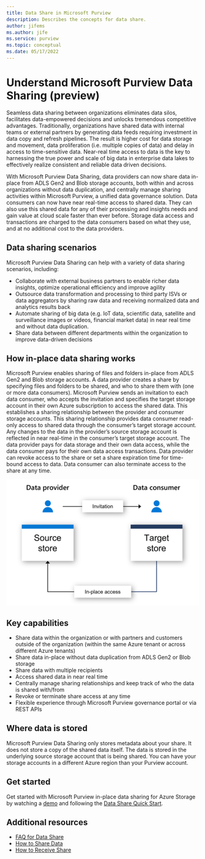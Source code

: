 ```yaml
---
title: Data Share in Microsoft Purview
description: Describes the concepts for data share. 
author: jifems
ms.author: jife
ms.service: purview
ms.topic: conceptual
ms.date: 05/17/2022
---
```


# Understand Microsoft Purview Data Sharing (preview)

Seamless data sharing between organizations eliminates data silos, facilitates data-empowered decisions and unlocks tremendous competitive advantages. Traditionally, organizations have shared data with internal teams or external partners by generating data feeds requiring investment in data copy and refresh pipelines. The result is higher cost for data storage and movement, data proliferation (i.e. multiple copies of data) and delay in access to time-sensitive data. Near-real time access to data is the key to harnessing the true power and scale of big data in enterprise data lakes to effectively realize consistent and reliable data driven decisions.

With Microsoft Purview Data Sharing, data providers can now share data in-place from ADLS Gen2 and Blob storage accounts, both within and across organizations without data duplication, and centrally manage sharing activities within Microsoft Purview, a unified data governance solution. Data consumers can now have near real-time access to shared data. They can also use this shared data for any of their processing and insights needs and gain value at cloud scale faster than ever before. Storage data access and transactions are charged to the data consumers based on what they use, and at no additional cost to the data providers.


## Data sharing scenarios

Microsoft Purview Data Sharing can help with a variety of data sharing scenarios, including:

* Collaborate with external business partners to enable richer data insights, optimize operational efficiency and improve agility 
* Outsource data transformation and processing to third party ISVs or data aggregators by sharing raw data and receiving normalized data and analytics results back
* Automate sharing of big data (e.g. IoT data, scientific data, satellite and surveillance images or videos, financial market data) in near real time and without data duplication. 
* Share data between different departments within the organization to improve data-driven decisions  

## How in-place data sharing works

Microsoft Purview enables sharing of files and folders in-place from ADLS Gen2 and Blob storage accounts. A data provider creates a share by specifying files and folders to be shared, and who to share them with (one or more data consumers). Microsoft Purview sends an invitation to each data consumer, who accepts the invitation and specifies the target storage account in their own Azure subscription to access the shared data. This establishes a sharing relationship between the provider and consumer storage accounts. This sharing relationship provides data consumer read-only access to shared data through the consumer’s target storage account. Any changes to the data in the provider’s source storage account is reflected in near real-time in the consumer’s target storage account. The data provider pays for data storage and their own data access, while the data consumer pays for their own data access transactions.  Data provider can revoke access to the share or set a share expiration time for time-bound access to data. Data consumer can also terminate access to the share at any time.

![Screenshot showing data share flow.](./media/concept-data-share/data-share-flow.png "Data share flow.") 

## Key capabilities

* Share data within the organization or with partners and customers outside of the organization (within the same Azure tenant or across different Azure tenants)
* Share data in-place without data duplication from ADLS Gen2 or Blob storage
* Share data with multiple recipients
* Access shared data in near real time
* Centrally manage sharing relationships and keep track of who the data is shared with/from
* Revoke or terminate share access at any time
* Flexible experience through Microsoft Purview governance portal or via REST APIs

## Where data is stored

Microsoft Purview Data Sharing only stores metadata about your share. It does not store a copy of the shared data itself. The data is stored in the underlying source storage account that is being shared. You can have your storage accounts in a different Azure region than your Purview account. 

## Get started

Get started with Microsoft Purview in-place data sharing for Azure Storage by watching a [demo](https://aka.ms/purview-data-share/overview-demo) and following the [Data Share Quick Start](quickstart-data-share.md).

## Additional resources
* [FAQ for Data Share](how-to-data-share-faq.md)
* [How to Share Data](how-to-share-data.md)
* [How to Receive Share](how-to-receive-share.md)